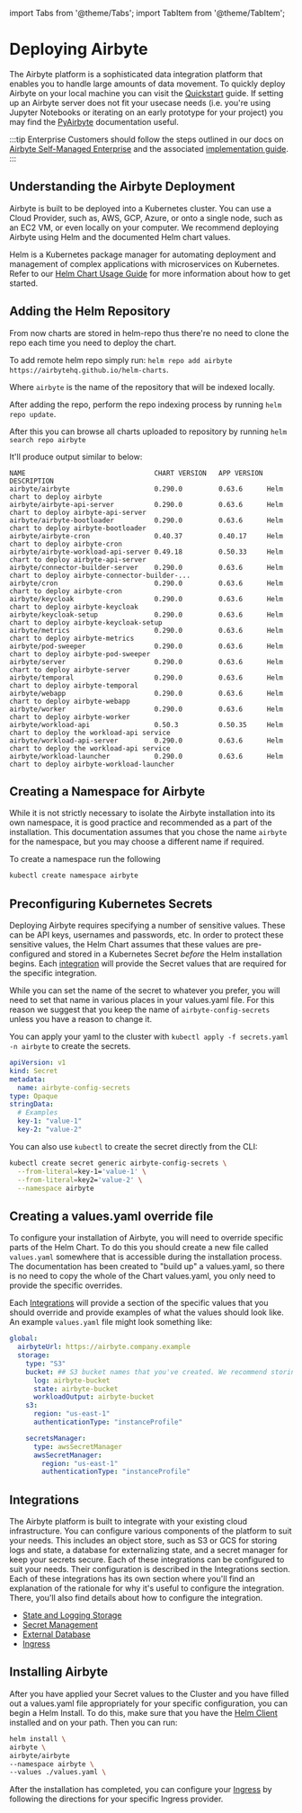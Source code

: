 
import Tabs from '@theme/Tabs';
import TabItem from '@theme/TabItem';

# Deploying Airbyte

The Airbyte platform is a sophisticated data integration platform that enables you to handle large amounts of data movement.
To quickly deploy Airbyte on your local machine you can visit the [Quickstart](../using-airbyte/getting-started/oss-quickstart) guide.
If setting up an Airbyte server does not fit your usecase needs (i.e. you're using Jupyter Notebooks or iterating on an early prototype for your project) you may find the [PyAirbyte](../using-airbyte/pyairbyte/getting-started) documentation useful. 

:::tip
Enterprise Customers should follow the steps outlined in our docs on [Airbyte Self-Managed Enterprise](../enterprise-setup/README.md) and the associated [implementation guide](../enterprise-setup/implementation-guide.md).
:::

## Understanding the Airbyte Deployment

Airbyte is built to be deployed into a Kubernetes cluster.
You can use a Cloud Provider, such as, AWS, GCP, Azure, or onto a single node, such as an EC2 VM, or even locally on your computer.
We recommend deploying Airbyte using Helm and the documented Helm chart values. 

Helm is a Kubernetes package manager for automating deployment and management of complex applications with microservices on Kubernetes.  Refer to our [Helm Chart Usage Guide](https://airbytehq.github.io/helm-charts/) for more information about how to get started.


[//]: # (The [Infrastructure]&#40;#deploying-airbyte/infrastructure&#41; section describes the Airbyte's recommended cloud infrastructure to set up for each supported platform. Keep in mind that these guides are meant to assist you, but you are not required to follow them. Airbyte is designed to be as flexible as possible in order  to fit into your existing infrastructure.)

## Adding the Helm Repository

From now charts are stored in helm-repo thus there're no need to clone the repo each time you need
to deploy the chart.

To add remote helm repo simply run: `helm repo add airbyte https://airbytehq.github.io/helm-charts`.

Where `airbyte` is the name of the repository that will be indexed locally.

After adding the repo, perform the repo indexing process by running `helm repo update`.

After this you can browse all charts uploaded to repository by running `helm search repo airbyte`

It'll produce output similar to below:

```text
NAME                               	CHART VERSION	APP VERSION	DESCRIPTION                                       
airbyte/airbyte                    	0.290.0      	0.63.6     	Helm chart to deploy airbyte                      
airbyte/airbyte-api-server         	0.290.0      	0.63.6     	Helm chart to deploy airbyte-api-server           
airbyte/airbyte-bootloader         	0.290.0      	0.63.6     	Helm chart to deploy airbyte-bootloader           
airbyte/airbyte-cron               	0.40.37      	0.40.17    	Helm chart to deploy airbyte-cron                 
airbyte/airbyte-workload-api-server	0.49.18      	0.50.33    	Helm chart to deploy airbyte-api-server           
airbyte/connector-builder-server   	0.290.0      	0.63.6     	Helm chart to deploy airbyte-connector-builder-...
airbyte/cron                       	0.290.0      	0.63.6     	Helm chart to deploy airbyte-cron                 
airbyte/keycloak                   	0.290.0      	0.63.6     	Helm chart to deploy airbyte-keycloak             
airbyte/keycloak-setup             	0.290.0      	0.63.6     	Helm chart to deploy airbyte-keycloak-setup       
airbyte/metrics                    	0.290.0      	0.63.6     	Helm chart to deploy airbyte-metrics              
airbyte/pod-sweeper                	0.290.0      	0.63.6     	Helm chart to deploy airbyte-pod-sweeper          
airbyte/server                     	0.290.0      	0.63.6     	Helm chart to deploy airbyte-server               
airbyte/temporal                   	0.290.0      	0.63.6     	Helm chart to deploy airbyte-temporal             
airbyte/webapp                     	0.290.0      	0.63.6     	Helm chart to deploy airbyte-webapp               
airbyte/worker                     	0.290.0      	0.63.6     	Helm chart to deploy airbyte-worker               
airbyte/workload-api               	0.50.3       	0.50.35    	Helm chart to deploy the workload-api service     
airbyte/workload-api-server        	0.290.0      	0.63.6     	Helm chart to deploy the workload-api service     
airbyte/workload-launcher          	0.290.0      	0.63.6     	Helm chart to deploy airbyte-workload-launcher    
```


## Creating a Namespace for Airbyte

While it is not strictly necessary to isolate the Airbyte installation into its own namespace, it is good practice and recommended as a part of the installation.
This documentation assumes that you chose the name `airbyte` for the namespace, but you may choose a different name if required.

To create a namespace run the following

```sh
kubectl create namespace airbyte
```


## Preconfiguring Kubernetes Secrets

Deploying Airbyte requires specifying a number of sensitive values. These can be API keys, usernames and passwords, etc.
In order to protect these sensitive values, the Helm Chart assumes that these values are pre-configured and stored in a Kubernetes Secret *before* the Helm installation begins. Each [integration](#integrations)  will provide the Secret values that are required for the specific integration.

While you can set the name of the secret to whatever you prefer, you will need to set that name in various places in your values.yaml file. For this reason we suggest that you keep the name of `airbyte-config-secrets` unless you have a reason to change it.

<Tabs>
<TabItem value="yaml" label="Creating Secrets with YAML" default>

You can apply your yaml to the cluster with `kubectl apply -f secrets.yaml -n airbyte` to create the secrets.

```yaml
apiVersion: v1
kind: Secret
metadata:
  name: airbyte-config-secrets
type: Opaque
stringData:
  # Examples
  key-1: "value-1"
  key-2: "value-2"
```
</TabItem>

<TabItem value="cli" label="Creating secrets with kubectl">

You can also use `kubectl` to create the secret directly from the CLI:

```sh
kubectl create secret generic airbyte-config-secrets \
  --from-literal=key-1='value-1' \
  --from-literal=key2='value-2' \
  --namespace airbyte
```

</TabItem>
</Tabs>

## Creating a values.yaml override file

To configure your installation of Airbyte, you will need to override specific parts of the Helm Chart. To do this you should create a new file called `values.yaml` somewhere that is accessible during the installation process. 
The documentation has been created to "build up" a values.yaml, so there is no need to copy the whole of the Chart values.yaml, you only need to provide the specific overrides.

Each [Integrations](#integrations) will provide a section of the specific values that you should override and provide examples of what the values should look like. An example `values.yaml` file might look something like:

```yaml
global:
  airbyteUrl: https://airbyte.company.example
  storage:
    type: "S3"
    bucket: ## S3 bucket names that you've created. We recommend storing the following all in one bucket.
      log: airbyte-bucket
      state: airbyte-bucket
      workloadOutput: airbyte-bucket
    s3:
      region: "us-east-1"
      authenticationType: "instanceProfile"

    secretsManager:
      type: awsSecretManager
      awsSecretManager:
        region: "us-east-1"
        authenticationType: "instanceProfile"
```


## Integrations

The Airbyte platform is built to integrate with your existing cloud infrastructure. You can 
configure various components of the platform to suit your needs. This includes an object store,
such as S3 or GCS for storing logs and state, a database for externalizing state, and a secret 
manager for keep your secrets secure. Each of these integrations can be configured to suit your 
needs. Their configuration is described in the Integrations section. Each of these integrations has its own section where you'll find an explanation of the rationale for why it's useful to configure the integration. There, you'll also find details about how to configure the integration.

- [State and Logging Storage](./integrations/storage)
- [Secret Management](./integrations/secrets)
- [External Database](./integrations/database)
- [Ingress](./integrations/ingress)


## Installing Airbyte

After you have applied your Secret values to the Cluster and you have filled out a values.yaml file appropriately for your specific configuration,
you can begin a Helm Install. To do this, make sure that you have the [Helm Client](https://helm.sh/docs/intro/install/) installed and on your path.
Then you can run:

```sh
helm install \
airbyte \
airbyte/airbyte
--namespace airbyte \
--values ./values.yaml \
```

After the installation has completed, you can configure your [Ingress](./integrations/ingress) by following the directions for your specific Ingress provider.

<!--
##TODO

## Tools 

### Required Tools

Helm

Kubectl

### Optional Tools

K9s

Stern -->

